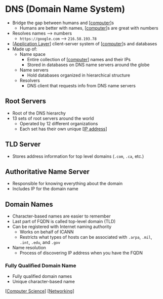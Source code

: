 # DNS (Domain Name System)

- Bridge the gap between humans and [[computer]]s
  - Humans are better with names, [[computer]]s are great with numbers
- Resolves names --> numbers
  - `https://google.com` --> `216.58.193.78`
- [[Application Layer]] client-server system of [[computer]]s and databases
- Made up of:
  - Name space
    - Entire collection of [[computer]] names and their IPs
    - Stored in databases on DNS name servers around the globe
  - Name servers
    - Hold databases organized in hierarchical structure
  - Resolvers
    - DNS client that requests info from DNS name servers

## Root Servers

- Root of the DNS hierarchy
- 13 sets of root servers around the world
  - Operated by 12 different organizations
  - Each set has their own unique [[IP address]]

## TLD Server

- Stores address information for top level domains (`.com`, `.ca`, etc.)

## Authoritative Name Server

- Responsible for knowing everything about the domain
- Includes IP for the domain name

## Domain Names

- Character-based names are easier to remember
- Last part of FQDN is called top-level domain (TLD)
- Can be registered with Internet naming authority
  - Works on behalf of ICANN
  - Restricts what types of hosts can be associated with `.arpa`, `.mil`, `.int`, `.edu`, and `.gov`
- Name resolution
  - Process of discovering IP address when you have the FQDN

### Fully Qualified Domain Name

- Fully qualified domain names
- Unique character-based name

[[Computer Science]] [[Networking]]

[//begin]: # "Autogenerated link references for markdown compatibility"
[computer]: computer "Computer"
[Application Layer]: application-layer "Application Layer (Layer 7)"
[IP address]: ip-address "IP Address"
[Computer Science]: computer-science "Computer Science"
[Networking]: networking "Networking"
[//end]: # "Autogenerated link references"